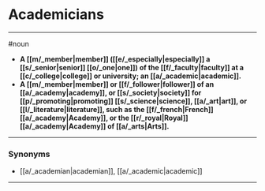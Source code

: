 # Academicians
---
#noun
- **A [[m/_member|member]] ([[e/_especially|especially]] a [[s/_senior|senior]] [[o/_one|one]]) of the [[f/_faculty|faculty]] at a [[c/_college|college]] or university; an [[a/_academic|academic]].**
- **A [[m/_member|member]] or [[f/_follower|follower]] of an [[a/_academy|academy]], or [[s/_society|society]] for [[p/_promoting|promoting]] [[s/_science|science]], [[a/_art|art]], or [[l/_literature|literature]], such as the [[f/_french|French]] [[a/_academy|Academy]], or the [[r/_royal|Royal]] [[a/_academy|Academy]] of [[a/_arts|Arts]].**
---
### Synonyms
- [[a/_academian|academian]], [[a/_academic|academic]]
---
